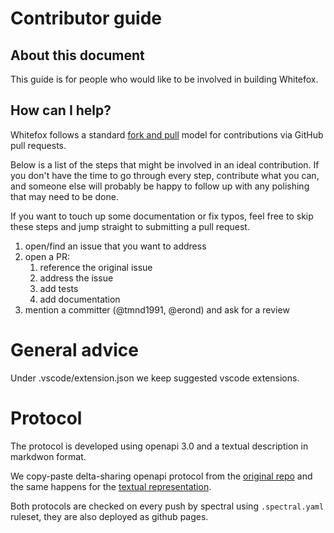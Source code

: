 # Contributor guide

## About this document

This guide is for people who would like to be involved in building Whitefox.

## How can I help?

Whitefox follows a standard
[fork and pull](https://help.github.com/articles/using-pull-requests/)
model for contributions via GitHub pull requests.

Below is a list of the steps that might be involved in an ideal
contribution. If you don't have the time to go through every step,
contribute what you can, and someone else will probably be happy to
follow up with any polishing that may need to be done.

If you want to touch up some documentation or fix typos, feel free to
skip these steps and jump straight to submitting a pull request.

1. open/find an issue that you want to address
2. open a PR:
   1. reference the original issue
   2. address the issue
   3. add tests
   4. add documentation
3. mention a committer (@tmnd1991, @erond) and ask for a review


# General advice

Under .vscode/extension.json we keep suggested vscode extensions.

# Protocol

The protocol is developed using openapi 3.0 and a textual description in markdwon format.

We copy-paste delta-sharing openapi protocol from the [original repo](https://github.com/delta-io/delta-sharing/blob/main/delta-sharing-protocl-api-description.yml) and the same happens for the [textual representation](https://github.com/delta-io/delta-sharing/blob/main/PROTOCOL.md).

Both protocols are checked on every push by spectral using `.spectral.yaml` ruleset, they are also deployed as github pages.